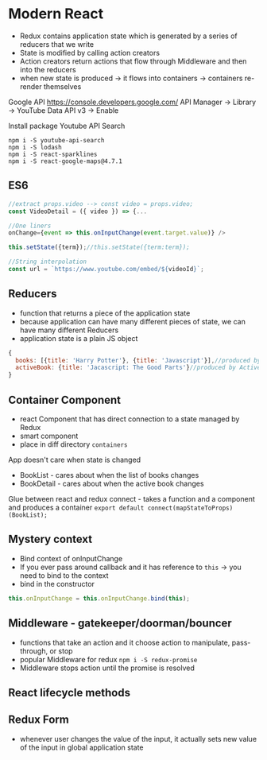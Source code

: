 # Modern React
- Redux contains application state which is generated by a series of reducers that we write
- State is modified by calling action creators
- Action creators return actions that flow through Middleware and then into the reducers
- when new state is produced -> it flows into containers -> containers re-render themselves



Google API
https://console.developers.google.com/
API Manager -> Library -> YouTube Data API v3 -> Enable

Install package Youtube API Search
```
npm i -S youtube-api-search
npm i -S lodash
npm i -S react-sparklines
npm i -S react-google-maps@4.7.1

```

## ES6
```js
//extract props.video --> const video = props.video;
const VideoDetail = ({ video }) => {...

//One liners
onChange={event => this.onInputChange(event.target.value)} />

this.setState({term});//this.setState({term:term});

//String interpolation
const url = `https://www.youtube.com/embed/${videoId}`;
```
## Reducers
- function that returns a piece of the application state
- because application can have many different pieces of state, we can have many different Reducers
- application state is a plain JS object
```js
{
  books: [{title: 'Harry Potter'}, {title: 'Javascript'}],//produced by Books reducer
  activeBook: {title: 'Jacascript: The Good Parts'}//produced by ActiveBook Reducer
}
```
## Container Component
- react Component that has direct connection to a state managed by Redux
- smart component
- place in diff directory `containers`

App doesn't care when state is changed
- BookList - cares about when the list of books changes
- BookDetail - cares about when the active book changes

Glue between react and redux
connect - takes a function and a component and produces a container
`export default connect(mapStateToProps)(BookList);`

## Mystery context
- Bind context of onInputChange
- If you ever pass around callback and it has reference to `this` -> you need to bind to the context
- bind in the constructor
```js
this.onInputChange = this.onInputChange.bind(this);
```
## Middleware - gatekeeper/doorman/bouncer
- functions that take an action and it choose action to manipulate, pass-through, or stop
- popular Middleware for redux `npm i -S redux-promise`
- Middleware stops action until the promise is resolved

## React lifecycle methods

## Redux Form
- whenever user changes the value of the input, it actually sets new value of the input
in global application state
